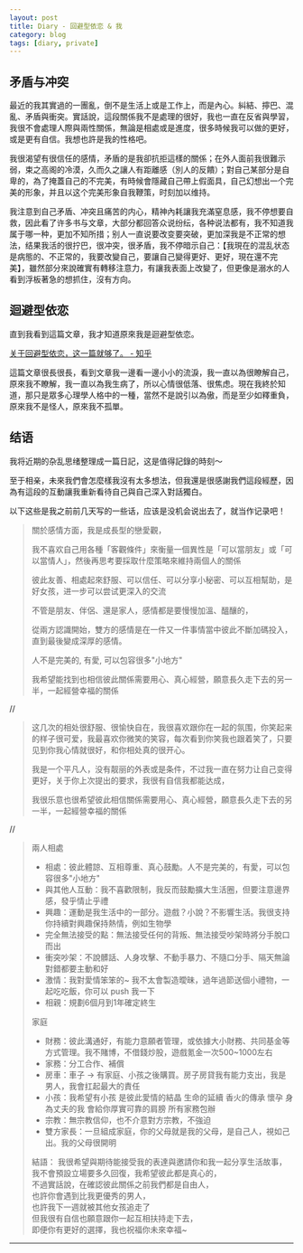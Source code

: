 ```yaml
---
layout: post
title: Diary - 回避型依恋 & 我
category: blog
tags: [diary, private]
---
```


## 矛盾与冲突

最近的我其實過的一團亂，倒不是生活上或是工作上，而是內心。糾結、擰巴、混亂、矛盾與衝突。實話說，這段關係我不是處理的很好，我也一直在反省與學習，我很不會處理人際與兩性關係，無論是相處或是進度，很多時候我可以做的更好，或是更有自信。我想也許是我的性格吧。

我很渴望有很信任的感情，矛盾的是我卻抗拒這樣的關係；在外人面前我很難示弱，束之高阁的冷漠，久而久之讓人有距離感（別人的反饋）；對自己某部分是自卑的，為了掩蓋自己的不完美，有時候會隱藏自己帶上假面具，自己幻想出一个完美的形象，并且以这个完美形象自我鞭策，时刻加以维持。

我注意到自己矛盾、冲突且痛苦的内心，精神內耗讓我充滿窒息感，我不停想要自救，因此看了许多书与文章，大部分都回答众说纷纭，各种说法都有，我不知道我属于哪一种，更加不知所措；别人一直说要改变要突破，更加深我是不正常的想法，结果我活的很拧巴，很冲突，很矛盾，我不停暗示自己：【我現在的混乱状态是病態的、不正常的，我要改變自己，要讓自己變得更好、更好，現在還不完美】，雖然部分來說確實有轉移注意力，有讓我表面上改變了，但更像是溺水的人看到浮板著急的想抓住，沒有方向。

## 迴避型依恋

直到我看到這篇文章，我才知道原來我是迴避型依恋。

[关于回避型依恋，这一篇就够了。 - 知乎](https://zhuanlan.zhihu.com/p/264425224)

這篇文章很長很長，看到文章我一邊看一邊小小的流淚，我一直以為很瞭解自己，原來我不瞭解，我一直以為我生病了，所以心情很低落、很焦虑。現在我終於知道，那只是眾多心理學人格中的一種，當然不是說引以為傲，而是至少如釋重負，原來我不是怪人，原來我不孤單。

## 结语

我将近期的杂乱思绪整理成一篇日記，这是值得記錄的時刻～

至于相亲，未來我們會怎麼樣我沒有太多想法，但我還是很感謝我們這段經歷，因為有這段的互動讓我重新看待自己與自己深入對話獨白。

以下这些是我之前前几天写的一些话，应该是没机会说出去了，就当作记录吧！

> 關於感情方面，我是成長型的戀愛觀，
>
> 我不喜欢自己用各種「客觀條件」來衡量一個異性是「可以當朋友」或「可以當情人」，然後再思考要採取什麼策略來維持兩個人的關係
> 
> 彼此友善、相處起來舒服、可以信任、可以分享小秘密、可以互相幫助，是好女孩，进一步可以尝试更深入的交流
> 
> 不管是朋友、伴侶、還是家人，感情都是要慢慢加溫、醞釀的，
> 
> 從兩方認識開始，雙方的感情是在一件又一件事情當中彼此不斷加碼投入，直到最後變成深厚的感情。
> 
> 人不是完美的, 有愛, 可以包容很多"小地方"
>
> 我希望能找到也相信彼此關係需要用心、真心經營，願意長久走下去的另一半，一起經營幸福的關係

//

> 这几次的相处很舒服、很愉快自在，我很喜欢跟你在一起的氛围，你笑起来的样子很可爱，我最喜欢你微笑的笑容，每次看到你笑我也跟着笑了，只要见到你我心情就很好，和你相处真的很开心。
>
> 我是一个平凡人，没有靓丽的外表或是条件，不过我一直在努力让自己变得更好，关于你上次提出的要求，我很有自信我都能达成，
>
> 我很乐意也很希望彼此相信關係需要用心、真心經營，願意長久走下去的另一半，一起經營幸福的關係

//

> 兩人相處
> 
> - 相處：彼此體諒、互相尊重、真心鼓勵。人不是完美的，有愛，可以包容很多"小地方"
> - 與其他人互動：我不喜歡限制，我反而鼓勵擴大生活圈，但要注意邊界感，發乎情止乎禮
> - 興趣：運動是我生活中的一部分。遊戲？小說？不影響生活。我很支持你持續對興趣保持熱情，例如生物學
> - 完全無法接受的點：無法接受任何的背叛、無法接受吵架時將分手脫口而出
> - 衝突吵架：不說髒話、人身攻擊、不動手暴力、不隨口分手、隔天無論對錯都要主動和好
> - 激情：我對愛情笨笨的~ 我不太會製造曖昧，過年過節送個小禮物，一起吃吃飯，你可以 push 我一下
> - 相親：規劃6個月到1年確定終生
> 
> 家庭
> 
> - 財務：彼此溝通好，有能力意願者管理，或依據大小財務、共同基金等方式管理。我不賭博，不借錢炒股，遊戲氪金一次500~1000左右
> - 家務：分工合作、補償
> - 房車：車子 → 有家庭、小孩之後購買。房子房貸我有能力支出，我是男人，我會扛起最大的責任
> - 小孩：我希望有小孩 是彼此愛情的結晶 生命的延續 香火的傳承 懷孕 身為丈夫的我 會給你厚實可靠的肩膀 所有家務包辦
> - 宗教：無宗教信仰，也不介意對方宗教，不強迫
> - 雙方家長：一旦組成家庭，你的父母就是我的父母，是自己人，視如己出。我的父母很開明
> 
> 結語：
> 我很希望與期待能接受我的表達與邀請你和我一起分享生活故事，<br>
> 我不會預設立場要多久回復，我希望彼此都是真心的，<br>
> 不過實話說，在確認彼此關係之前我們都是自由人，<br>
> 也許你會遇到比我更優秀的男人，<br>
> 也許我下一週就被其他女孩追走了<br>
> 但我很有自信也願意跟你一起互相扶持走下去，<br>
> 即便你有更好的選擇，我也祝福你未來幸福~

---